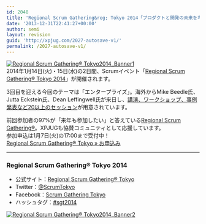 ```yaml
---
id: 2048
title: 'Regional Scrum Gathering&reg; Tokyo 2014「プロダクトと開発の未来を考える2日間」開催！'
date: '2013-12-31T22:41:27+00:00'
author: semi
layout: revision
guid: 'http://xpjug.com/2027-autosave-v1/'
permalink: /2027-autosave-v1/
---
```


[![Regional Scrum Gathering® Tokyo2014_Banner1](http://xpjug.com/wp-content/uploads/2013/12/9c112c15060be92e3f04737e3f608a2b.png)](http://scrumgatheringtokyo.org/2014/)  
2014年1月14日(火)・15日(水)の2日間、Scrumイベント「[Regional Scrum Gathering® Tokyo 2014](http://scrumgatheringtokyo.org/2014/)」が開催されます。

3回目を迎える今回のテーマは「エンタープライズ」。海外からMike Beedle氏、Jutta Eckstein氏、Dean Leffingwell氏が来日し、[講演、ワークショップ、事例発表など20以上のセッション](http://scrumgatheringtokyo.org/2014/?page_id=49)が用意されています。

前回参加者の97%が「来年も参加したい」と答えている[Regional Scrum Gathering®](http://scrumgatheringtokyo.org/2014/)。XPJUGも協賛コミュニティとして応援しています。  
参加申込は1月7日(火)の17:00まで受付中！  
[Regional Scrum Gathering® Tokyo » お申込み](http://scrumgatheringtokyo.org/2014/?page_id=602)

---

### Regional Scrum Gathering® Tokyo 2014

- 公式サイト：[Regional Scrum Gathering® Tokyo](http://scrumgatheringtokyo.org/2014/)
- Twitter：[@ScrumTokyo](https://twitter.com/ScrumTokyo)
- Facebook：[Scrum Gathering Tokyo](https://www.facebook.com/ScrumGatheringTokyo)
- ハッシュタグ：[\#sgt2014](https://twitter.com/search?q=%23sgt2014&src=hash&f=realtime)

[![Regional Scrum Gathering® Tokyo2014_Banner2](http://xpjug.com/wp-content/uploads/2013/12/4ef433db953428cdde456e48a2ddce60.png)](http://scrumgatheringtokyo.org/2014/?page_id=49)